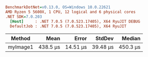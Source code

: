 ``` ini

BenchmarkDotNet=v0.13.0, OS=Windows 10.0.22621
AMD Ryzen 5 5600X, 1 CPU, 12 logical and 6 physical cores
.NET SDK=7.0.203
  [Host]     : .NET 7.0.5 (7.0.523.17405), X64 RyuJIT DEBUG
  DefaultJob : .NET 7.0.5 (7.0.523.17405), X64 RyuJIT


```
|   Method |     Mean |    Error |   StdDev |   Median |
|--------- |---------:|---------:|---------:|---------:|
| myImage1 | 438.5 μs | 14.51 μs | 39.48 μs | 450.3 μs |
